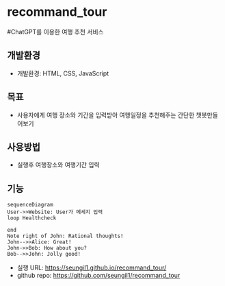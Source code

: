 # recommand_tour
#ChatGPT를 이용한 여행 추천 서비스

## 개발환경

* 개발환경: HTML, CSS, JavaScript
  

## 목표

* 사용자에게 여행 장소와 기간을 입력받아 여행일정을 추천해주는 간단한 챗봇만들어보기

## 사용방법

* 실행후 여행장소와 여행기간 입력


## 기능



```mermaid
sequenceDiagram
User->>Website: User가 메세지 입력
loop Healthcheck
    
end
Note right of John: Rational thoughts!
John-->>Alice: Great!
John->>Bob: How about you?
Bob-->>John: Jolly good!
```

* 실행 URL: https://seungil1.github.io/recommand_tour/
* github repo: https://github.com/seungil1/recommand_tour
